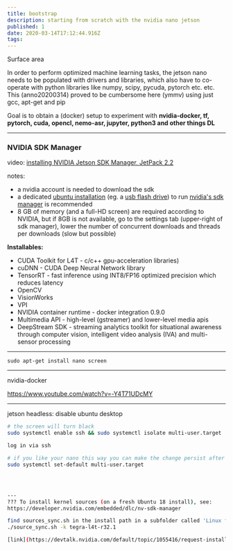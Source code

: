 ```yaml
---
title: bootstrap
description: starting from scratch with the nvidia nano jetson
published: 1
date: 2020-03-14T17:12:44.916Z
tags: 
---
```


Surface area

In order to perform optimized machine learning tasks, the jetson nano needs to be populated with drivers and libraries, which also have to co-operate with python libraries like numpy, scipy, pycuda, pytorch etc. etc.
This (anno20200314) proved to be cumbersome here (ymmv) using just gcc, apt-get and pip

Goal is to obtain a (docker) setup to experiment with **nvidia-docker, tf, pytorch, cuda, opencl, nemo-asr, jupyter, python3 and other things DL**

--- 

### NVIDIA SDK Manager

video: [installing NVIDIA Jetson SDK Manager, JetPack 2.2](https://www.youtube.com/watch?v=s1QDsa6SzuQ)

notes:
- a nvidia account is needed to download the sdk
- a dedicated [ubuntu installation](https://ubuntu.com/download/desktop) (eg. a [usb flash drive](https://linuxhint.com/run-ubuntu-18-04-from-usb-stick/)) to run [nvidia's sdk manager](https://developer.nvidia.com/nvidia-sdk-manager) is recommended
- 8 GB of memory (and a full-HD screen) are required according to NVIDIA, but if 8GB is not available, go to the settings tab (upper-right of sdk manager), lower the number of concurrent downloads and threads per downloads (slow but possible)

**Installables:**
- CUDA Toolkit for L4T - c/c++ gpu-acceleration libraries)
- cuDNN - CUDA Deep Neural Network library
- TensorRT - fast inference using INT8/FP16 optimized precision which reduces latency
- OpenCV
- VisionWorks
- VPI
- NVIDIA container runtime - docker integration 0.9.0
- Multimedia API - high-level (gstreamer) and lower-level media apis
- DeepStream SDK - streaming analytics toolkit for situational awareness through computer vision, intelligent video analysis (IVA) and multi-sensor processing

---

```
sudo apt-get install nano screen
```

---

nvidia-docker 

https://www.youtube.com/watch?v=-Y4T71UDcMY



---
jetson headless: disable ubuntu desktop

```bash
# the screen will turn black
sudo systemctl enable ssh && sudo systemctl isolate multi-user.target

log in via ssh

# if you like your nano this way you can make the change persist after reboot
sudo systemctl set-default multi-user.target




---
??? To install kernel sources (on a fresh Ubuntu 18 install), see: 
https://developer.nvidia.com/embedded/dlc/nv-sdk-manager

find sources_sync.sh in the install path in a subfolder called 'Linux for tegra'
./source_sync.sh -k tegra-l4t-r32.1

[link](https://devtalk.nvidia.com/default/topic/1055416/request-install-linux-headers-on-jetson-nano/?offset=9)
